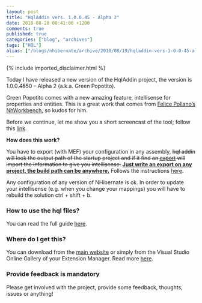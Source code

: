 ```yaml
---
layout: post
title: "HqlAddin vers. 1.0.0.45 - Alpha 2"
date: 2010-08-20 00:41:00 +1200
comments: true
published: true
categories: ["blog", "archives"]
tags: ["HQL"]
alias: ["/blogs/nhibernate/archive/2010/08/19/hqladdin-vers-1-0-0-45-alpha-2.aspx"]
---
```

<!-- more -->
{% include imported_disclaimer.html %}
<p>Today I have released a new version of the HqlAddin project, the version is 1.0.0.<strike>45</strike>50 – Alpha 2 (a.k.a. Green Popotito). </p>  <p>Green Popotito comes with a new amazing feature, intellisense for properties and entities. This is a great work that comes from <a href="http://sourceforge.net/projects/faticalabshqled/">Felice Pollano’s NhWorkbench</a>, so kudos for him.</p>  <p>Before we continue, let me show you a short screencast of the tool; follow this <a href="http://www.screencast.com/users/JoseFR/folders/Jing/media/3817f5a4-093d-4a46-a94d-bf65b30fc51c" target="_blank">link</a>.</p>  <p><strong>How does this work?</strong></p>  <p>You have to export (with MEF) your configuration in any assembly, <strike>hql addin will look the output path of the startup project and if it find an <u>export</u> will import the information to give you intellisense.</strike> <strong><u>Just write an export on any project, the build path can be anywhere.</u></strong> Follows the instructions <a href="http://hqladdin.codeplex.com/wikipage?title=HowToAdvanceIntellisense">here</a>.</p>  <p>Any configuration of any version of NHibernate is ok. In order to update your intellisense (e.g. when you change your mappings) you will have to rebuild the solution ctrl + shift + b.</p>  <p></p>  <h3>How to use the hql files?</h3>  <p>You can read the full guide <a href="http://hqladdin.codeplex.com/wikipage?title=HowToHqlFiles&amp;referringTitle=Documentation">here</a>.</p>  <h3>Where do I get this?</h3>  <p>You can download from the <a href="http://hqladdin.codeplex.com/">main website</a> or simply from the Visual Studio Online Gallery of your Extension Manager. Read more <a href="http://hqladdin.codeplex.com/wikipage?title=Installation&amp;referringTitle=Documentation">here</a>.</p>  <h3></h3>  <h3>Provide feedback is mandatory</h3>  <p>Please get involved with the project, provide some feedback, thoughts, issues or anything!</p>
